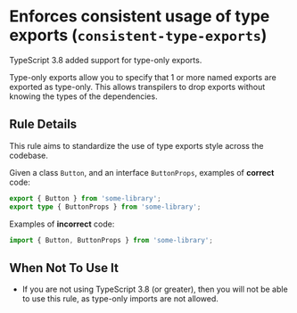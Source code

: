 # Enforces consistent usage of type exports (`consistent-type-exports`)

TypeScript 3.8 added support for type-only exports.

Type-only exports allow you to specify that 1 or more named exports are exported as type-only. This allows
transpilers to drop exports without knowing the types of the dependencies.

## Rule Details

This rule aims to standardize the use of type exports style across the codebase.

Given a class `Button`, and an interface `ButtonProps`, examples of **correct** code:

```ts
export { Button } from 'some-library';
export type { ButtonProps } from 'some-library';
```

Examples of **incorrect** code:

```ts
import { Button, ButtonProps } from 'some-library';
```

## When Not To Use It

- If you are not using TypeScript 3.8 (or greater), then you will not be able to use this rule, as type-only imports are not allowed.
